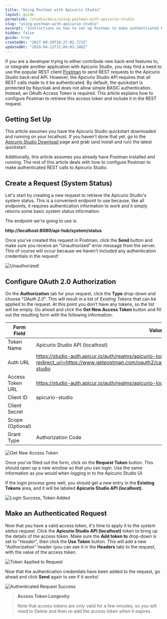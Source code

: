 ```yaml
---
title: "Using Postman with Apicurio Studio"
layout: guide
permalink: /studio/docs/using-postman-with-apicurio-studio
slug: "using-postman-with-apicurio-studio"
excerpt: "Instructions on how to set up Postman to make authenticated REST calls to the Apicurio Studio back-end API.  This article is intended for developers wishing to contribute features to or integrate with Apicurio Studio."
hidden: false
guide: true
createdAt: "2017-08-29T18:27:02.721Z"
updatedAt: "2019-04-11T11:04:03.346Z"
---
```

If you are a developer trying to either contribute new back-end features to, or integrate another application with Apicurio Studio, you may find a need to use the popular REST client [Postman](https://www.getpostman.com/) to send REST requests to the Apicurio Studio back-end API.  However, the Apicurio Studio API requires that all REST calls made to it be authenticated.  By default, the quickstart is protected by Keycloak and does not allow simple BASIC authentication.  Instead, an OAuth Access Token is required.  This article explains how to configure Postman to retrieve this access token and include it in the REST request.

## Getting Set Up
This article assumes you have the Apicurio Studio quickstart downloaded and running on your localhost.  If you haven't done that yet, go to the [Apicurio Studio Download](http://www.apicur.io/download/) page and grab (and install and run) the latest quickstart.

Additionally, this article assumes you already have Postman installed and running.  The rest of this article deals with how to configure Postman to make authenticated REST calls to Apicurio Studio.

## Create a Request (System Status)
Let's start by creating a new request to retrieve the Apicurio Studio's system status.  This is a convenient endpoint to use because, like all endpoints, it requires authentication information to work and it simply returns some basic system status information.

The endpoint we're going to use is:

**http://localhost:8080/api-hub/system/status**

Once you've created this request in Postman, click the **Send** button and make sure you receive an "Unauthorized" error message from the server.  This of course will occur because we haven't included any authentication credentials in the request!

![Unauthorized!](/images/guides/postman-403.png)

## Configure OAuth 2.0 Authorization
On the **Authorization** tab for your request, click the **Type** drop-down and choose "*OAuth 2.0*".  This will result in a list of *Existing Tokens* that can be applied to the request.  At this point you don't have any tokens, so the list will be empty.  Go ahead and click the **Get New Access Token** button and fill out the resulting form with the following information:

| Form Field | Value |
|------------|-------|
| Token Name | Apicurio Studio API (localhost) |
| Auth URL | https://studio-auth.apicur.io/auth/realms/apicurio-local/protocol/openid-connect/auth?redirect_uri=https://www.getpostman.com/oauth2/callback&response_type=code&client_id=apicurio-studio |
| Access Token URL | https://studio-auth.apicur.io/auth/realms/apicurio-local/protocol/openid-connect/token |
| Client ID | apicurio-studio |
| Client Secret | <empty> |
| Scope (Optional) | <empty> |
| Grant Type | Authorization Code |

![Get New Access Token](/images/guides/postman-add-token.png)

Once you've filled out the form, click on the **Request Token** button.  This should open up a new window so that you can login.  Use the same information as you would when logging in to the Apicurio Studio UI.

If the login process goes well, you should get a new entry in the **Existing Tokens** area, and it will be labeled **Apicurio Studio API (localhost)**.

![Login Success, Token Added](/images/guides/postman-token-added.png)

## Make an Authenticated Request
Now that you have a valid access token, it's time to apply it to the *system status* request.  Click the **Apicurio Studio API (localhost)** token to bring up the details of the access token.  Make sure the **Add token to** drop-down is set to "*Header*", then click the **Use Token** button.  This will add a new "Authorization" header (you can see it in the **Headers** tab) to the request, with the value of the access token.

![Token Applied to Request](/images/guides/postman-configured.png)

Now that the authentication credentials have been added to the request, go ahead and click **Send** again to see if it works!

![Authenticated Request Success](/images/guides/postman-request-made.png)

> **Access Token Longevity**
>
> Note that access tokens are only valid for a few minutes, so you will need to Delete and then re-add the access token when it expires.
